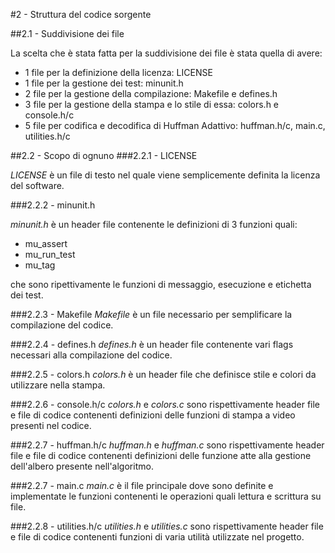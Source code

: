 #2 - Struttura del codice sorgente

##2.1 - Suddivisione dei file
  
La scelta che è stata fatta per la suddivisione dei file è stata quella di avere:
* 1 file per la definizione della licenza: LICENSE
* 1 file per la gestione dei test: minunit.h
* 2 file per la gestione della compilazione: Makefile e defines.h
* 3 file per la gestione della stampa e lo stile di essa: colors.h e console.h/c
* 5 file per codifica e decodifica di Huffman Adattivo: huffman.h/c, main.c, utilities.h/c

##2.2 - Scopo di ognuno
###2.2.1 - LICENSE

*LICENSE* è un file di testo nel quale viene semplicemente definita la licenza del software.

###2.2.2 - minunit.h

*minunit.h* è un header file contenente le definizioni di 3 funzioni quali:
* mu_assert
* mu_run_test
* mu_tag 

che sono ripettivamente le funzioni di messaggio, esecuzione e etichetta dei test.

###2.2.3 - Makefile
*Makefile* è un file necessario per semplificare la compilazione del codice.

###2.2.4 - defines.h
*defines.h* è un header file contenente vari flags necessari alla compilazione del codice.

###2.2.5 - colors.h
*colors.h* è un header file che definisce stile e colori da utilizzare nella stampa.

###2.2.6 - console.h/c
*colors.h* e *colors.c* sono rispettivamente header file e file di codice contenenti definizioni delle funzioni di stampa a video presenti nel codice.

###2.2.7 - huffman.h/c
*huffman.h* e *huffman.c* sono rispettivamente header file e file di codice contenenti definizioni delle funzione atte alla gestione dell'albero presente nell'algoritmo.

###2.2.7 - main.c
*main.c* è il file principale dove sono definite e implementate le funzioni contenenti le operazioni quali lettura e scrittura su file.

###2.2.8 - utilities.h/c
*utilities.h* e *utilities.c* sono rispettivamente header file e file di codice contenenti funzioni di varia utilità utilizzate nel progetto.